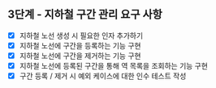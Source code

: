 
## 3단계 - 지하철 구간 관리 요구 사항
- [x] 지하철 노선 생성 시 필요한 인자 추가하기
- [x] 지하철 노선에 구간을 등록하는 기능 구현
- [x] 지하철 노선에 구간을 제거하는 기능 구현
- [x] 지하철 노선에 등록된 구간을 통해 역 목록을 조회하는 기능 구현
- [x] 구간 등록 / 제거 시 예외 케이스에 대한 인수 테스트 작성
